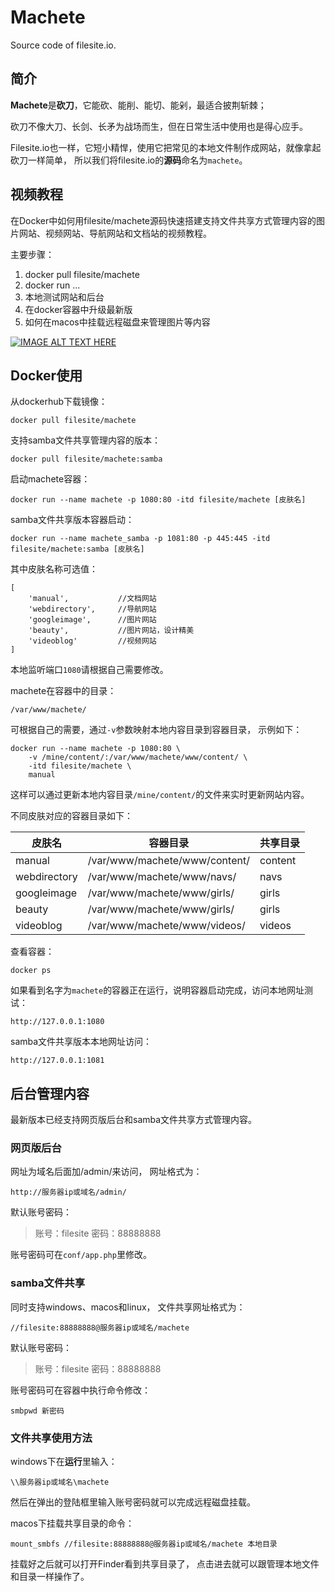 # Machete

Source code of filesite.io.


## 简介

**Machete**是**砍刀**，它能砍、能削、能切、能剁，最适合披荆斩棘；

砍刀不像大刀、长剑、长矛为战场而生，但在日常生活中使用也是得心应手。

Filesite.io也一样，它短小精悍，使用它把常见的本地文件制作成网站，就像拿起砍刀一样简单，
所以我们将filesite.io的**源码**命名为```machete```。


## 视频教程

在Docker中如何用filesite/machete源码快速搭建支持文件共享方式管理内容的图片网站、视频网站、导航网站和文档站的视频教程。

主要步骤：
1. docker pull filesite/machete
2. docker run ...
3. 本地测试网站和后台
4. 在docker容器中升级最新版
5. 如何在macos中挂载远程磁盘来管理图片等内容

[![IMAGE ALT TEXT HERE](https://static.jialuoma.cn/img/video_docker_pull_run_machete_1210_snap.png)](https://static.jialuoma.cn/mp4/video_docker_pull_run_machete_1210.mp4)


## Docker使用

从dockerhub下载镜像：

```
docker pull filesite/machete
```

支持samba文件共享管理内容的版本：
```
docker pull filesite/machete:samba
```


启动machete容器：

```
docker run --name machete -p 1080:80 -itd filesite/machete [皮肤名]
```

samba文件共享版本容器启动：
```
docker run --name machete_samba -p 1081:80 -p 445:445 -itd filesite/machete:samba [皮肤名]
```


其中皮肤名称可选值：

```
[
    'manual',           //文档网站
    'webdirectory',     //导航网站
    'googleimage',      //图片网站
    'beauty',           //图片网站，设计精美
    'videoblog'         //视频网站
]
```

本地监听端口``1080``请根据自己需要修改。


machete在容器中的目录：

```
/var/www/machete/
```

可根据自己的需要，通过``-v``参数映射本地内容目录到容器目录，
示例如下：
```
docker run --name machete -p 1080:80 \
    -v /mine/content/:/var/www/machete/www/content/ \
    -itd filesite/machete \
    manual
```

这样可以通过更新本地内容目录```/mine/content/```的文件来实时更新网站内容。

不同皮肤对应的容器目录如下：

| 皮肤名 | 容器目录 | 共享目录 |
| ---- | ---- | ---- |
| manual | /var/www/machete/www/content/ | content |
| webdirectory | /var/www/machete/www/navs/ | navs |
| googleimage | /var/www/machete/www/girls/ | girls |
| beauty | /var/www/machete/www/girls/ | girls |
| videoblog | /var/www/machete/www/videos/ | videos |


查看容器：

```
docker ps
```

如果看到名字为``machete``的容器正在运行，说明容器启动完成，访问本地网址测试：

```
http://127.0.0.1:1080
```

samba文件共享版本本地网址访问：
```
http://127.0.0.1:1081
```


## 后台管理内容

最新版本已经支持网页版后台和samba文件共享方式管理内容。

### 网页版后台

网址为域名后面加/admin/来访问，
网址格式为：
```
http://服务器ip或域名/admin/
```

默认账号密码：
> 账号：filesite
> 密码：88888888

账号密码可在```conf/app.php```里修改。


### samba文件共享

同时支持windows、macos和linux，
文件共享网址格式为：
```
//filesite:88888888@服务器ip或域名/machete
```

默认账号密码：
> 账号：filesite
> 密码：88888888

账号密码可在容器中执行命令修改：
```
smbpwd 新密码
```


### 文件共享使用方法


windows下在**运行**里输入：
```
\\服务器ip或域名\machete
```

然后在弹出的登陆框里输入账号密码就可以完成远程磁盘挂载。


macos下挂载共享目录的命令：
```
mount_smbfs //filesite:88888888@服务器ip或域名/machete 本地目录
```

挂载好之后就可以打开Finder看到共享目录了，
点击进去就可以跟管理本地文件和目录一样操作了。
